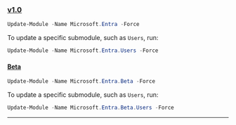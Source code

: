 ### [v1.0](#tab/v1)

```powershell
Update-Module -Name Microsoft.Entra -Force
```

To update a specific submodule, such as `Users`, run:

```powershell
Update-Module -Name Microsoft.Entra.Users -Force
```

#### [Beta](#tab/Beta)

```powershell
Update-Module -Name Microsoft.Entra.Beta -Force
```

To update a specific submodule, such as `Users`, run:

```powershell
Update-Module -Name Microsoft.Entra.Beta.Users -Force
```

---
